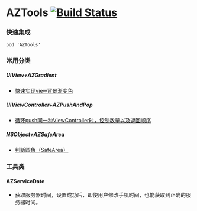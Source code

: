 # AZTools  [![Build Status](https://travis-ci.org/AlfredZY/AZTools.svg?branch=master)](https://travis-ci.org/AlfredZY/AZTools)


### 快速集成

`pod 'AZTools'`

### 常用分类

##### UIView+AZGradient

- [快速实现view背景渐变色](http://www.jianshu.com/p/e7c9e94e165b)

##### UIViewController+AZPushAndPop
- [循环push同一种ViewController时，控制数量以及返回顺序](http://www.jianshu.com/p/06eca7ee5aeb)

##### NSObject+AZSafeArea
- [判断圆角（SafeArea）](https://www.jianshu.com/p/88eee80c05e1) 

### 工具类

#### AZServiceDate
- 获取服务器时间，设置成功后，即使用户修改手机时间，也能获取到正确的服务器时间。

